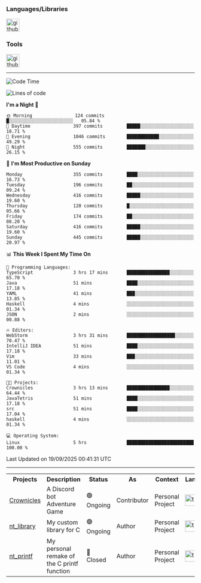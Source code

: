 <div>
    <h3>Languages/Libraries</h3>
    <img alt="github-chart" src="https://skillicons.dev/icons?i=c,py,js,ts,discordjs,html,css,md" height="35px">
</div>
<div>
    <h3>Tools</h3>
    <img alt="github-chart" src="https://skillicons.dev/icons?i=discord,git,github,gitlab,vim,vscode,webstorm,pycharm,ubuntu,pnpm,nodejs,docker" height="35px">
</div>

---
<!--START_SECTION:waka-->
![Code Time](http://img.shields.io/badge/Code%20Time-310%20hrs%2036%20mins-blue)

![Lines of code](https://img.shields.io/badge/From%20Hello%20World%20I%27ve%20Written-106.8%20thousand%20lines%20of%20code-blue)

**I'm a Night 🦉** 

```text
🌞 Morning                124 commits         █░░░░░░░░░░░░░░░░░░░░░░░░   05.84 % 
🌆 Daytime                397 commits         █████░░░░░░░░░░░░░░░░░░░░   18.71 % 
🌃 Evening                1046 commits        ████████████░░░░░░░░░░░░░   49.29 % 
🌙 Night                  555 commits         ███████░░░░░░░░░░░░░░░░░░   26.15 % 
```
📅 **I'm Most Productive on Sunday** 

```text
Monday                   355 commits         ████░░░░░░░░░░░░░░░░░░░░░   16.73 % 
Tuesday                  196 commits         ██░░░░░░░░░░░░░░░░░░░░░░░   09.24 % 
Wednesday                416 commits         █████░░░░░░░░░░░░░░░░░░░░   19.60 % 
Thursday                 120 commits         █░░░░░░░░░░░░░░░░░░░░░░░░   05.66 % 
Friday                   174 commits         ██░░░░░░░░░░░░░░░░░░░░░░░   08.20 % 
Saturday                 416 commits         █████░░░░░░░░░░░░░░░░░░░░   19.60 % 
Sunday                   445 commits         █████░░░░░░░░░░░░░░░░░░░░   20.97 % 
```


📊 **This Week I Spent My Time On** 

```text
💬 Programming Languages: 
TypeScript               3 hrs 17 mins       ████████████████░░░░░░░░░   65.70 % 
Java                     51 mins             ████░░░░░░░░░░░░░░░░░░░░░   17.18 % 
YAML                     41 mins             ███░░░░░░░░░░░░░░░░░░░░░░   13.85 % 
Haskell                  4 mins              ░░░░░░░░░░░░░░░░░░░░░░░░░   01.34 % 
JSON                     2 mins              ░░░░░░░░░░░░░░░░░░░░░░░░░   00.88 % 

🔥 Editors: 
WebStorm                 3 hrs 31 mins       ██████████████████░░░░░░░   70.47 % 
IntelliJ IDEA            51 mins             ████░░░░░░░░░░░░░░░░░░░░░   17.18 % 
Vim                      33 mins             ███░░░░░░░░░░░░░░░░░░░░░░   11.01 % 
VS Code                  4 mins              ░░░░░░░░░░░░░░░░░░░░░░░░░   01.34 % 

🐱‍💻 Projects: 
Crownicles               3 hrs 13 mins       ████████████████░░░░░░░░░   64.44 % 
JavaTetris               51 mins             ████░░░░░░░░░░░░░░░░░░░░░   17.18 % 
src                      51 mins             ████░░░░░░░░░░░░░░░░░░░░░   17.04 % 
haskell                  4 mins              ░░░░░░░░░░░░░░░░░░░░░░░░░   01.34 % 

💻 Operating System: 
Linux                    5 hrs               █████████████████████████   100.00 % 
```


 Last Updated on 19/09/2025 00:41:31 UTC
<!--END_SECTION:waka-->

---
<table>
    <tr>
        <th>Projects</th>
        <th>Description</th>
        <th>Status</th>
        <th>As</th>
        <th>Context</th>
        <th>Language</th>
    </tr>
    <tr>
        <td>
            <a href="https://github.com/Crownicles/Crownicles">Crownicles</a>
        </td>
        <td>
            A Discord bot Adventure Game
        </td>
        <td>
            🟢 Ongoing
        </td>
        <td>
            Contributor
        </td>
        <td>
            Personal Project
        </td>
        <td>
            <img alt="ts icon" src="https://skillicons.dev/icons?i=ts" height="30px">
        </td>
    </tr>
    <tr>
        <td>
            <a href="https://github.com/Ntalcme/nt_library">nt_library</a>
        </td>
        <td>
            My custom library for C
        </td>
        <td>
            🟢 Ongoing
        </td>
        <td>
            Author
        </td>
        <td>
            Personal Project
        </td>
        <td>
            <img alt="ts icon" src="https://skillicons.dev/icons?i=c" height="30px">
        </td>
    <tr>
        <td>
            <a href="https://github.com/Ntalcme/nt_printf">nt_printf</a>
        </td>
        <td>
             My personal remake of the C printf function 
        </td>
        <td>
            🔴 Closed
        </td>
        <td>
            Author
        </td>
        <td>
            Personal Project
        </td>
        <td>
            <img alt="ts icon" src="https://skillicons.dev/icons?i=c" height="30px">
        </td>
    </tr>
</table>
